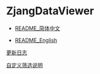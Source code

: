 # ZjangDataViewer

* [README_简体中文]()

* [README_English]()


[更新日志](/docs/123ExcelII更新日志.md)

[自定义筛选说明](/docs/自定义筛选说明.md)